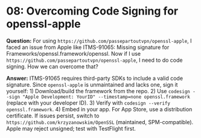 # 08: Overcoming Code Signing for openssl-apple

**Question:** For using `https://github.com/passepartoutvpn/openssl-apple`, I faced an issue from Apple like ITMS-91065: Missing signature for Frameworks/openssl.framework/openssl. Now if I use `https://github.com/passepartoutvpn/openssl-apple`, I need to do code signing. How we can overcome that?

**Answer:** ITMS-91065 requires third-party SDKs to include a valid code signature. Since `openssl-apple` is unmaintained and lacks one, sign it yourself: 1) Download/build the framework from the repo. 2) Use `codesign --sign "Apple Development: YourID" --timestamp=none openssl.framework` (replace with your developer ID). 3) Verify with `codesign --verify openssl.framework`. 4) Embed in your app. For App Store, use a distribution certificate. If issues persist, switch to `https://github.com/krzyzanowskim/OpenSSL` (maintained, SPM-compatible). Apple may reject unsigned; test with TestFlight first.